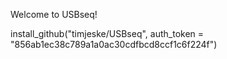 Welcome to USBseq!

install_github("timjeske/USBseq", auth_token = "856ab1ec38c789a1a0ac30cdfbcd8ccf1c6f224f")
